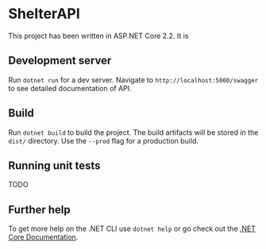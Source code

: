 # ShelterAPI

This project has been written in ASP.NET Core 2.2. It is 

## Development server

Run `dotnet run` for a dev server. Navigate to `http://localhost:5000/swagger` to see detailed documentation of API.

## Build

Run `dotnet build` to build the project. The build artifacts will be stored in the `dist/` directory. Use the `--prod` flag for a production build.

## Running unit tests

TODO

## Further help

To get more help on the .NET CLI use `dotnet help` or go check out the [.NET Core Documentation](https://docs.microsoft.com/pl-pl/dotnet/core/tools/?tabs=netcore2x).
